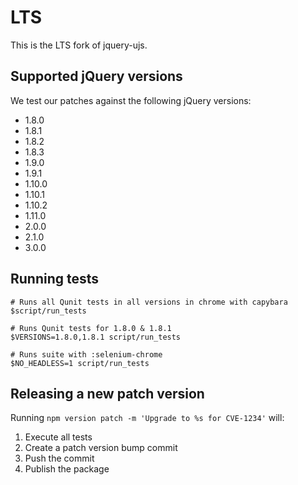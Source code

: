 # LTS

This is the LTS fork of jquery-ujs.

## Supported jQuery versions

We test our patches against the following jQuery versions:

* 1.8.0
* 1.8.1
* 1.8.2
* 1.8.3
* 1.9.0
* 1.9.1
* 1.10.0
* 1.10.1
* 1.10.2
* 1.11.0
* 2.0.0
* 2.1.0
* 3.0.0

## Running tests

```
# Runs all Qunit tests in all versions in chrome with capybara
$script/run_tests

# Runs Qunit tests for 1.8.0 & 1.8.1
$VERSIONS=1.8.0,1.8.1 script/run_tests

# Runs suite with :selenium-chrome
$NO_HEADLESS=1 script/run_tests
```

## Releasing a new patch version

Running `npm version patch -m 'Upgrade to %s for CVE-1234'` will:

1. Execute all tests
2. Create a patch version bump commit
3. Push the commit
4. Publish the package
